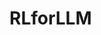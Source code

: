 <!-- MathJax配置（可选，提升公式渲染效果） -->
<script type="text/javascript" async src="https://cdn.jsdelivr.net/npm/mathjax@3/es5/tex-mml-chtml.js"></script>
# RLforLLM

